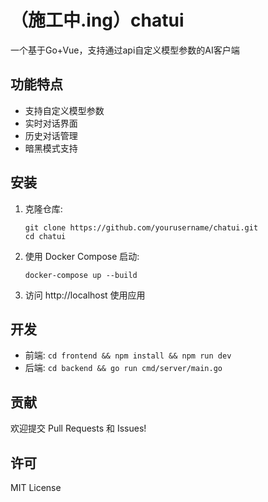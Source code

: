 # （施工中.ing）chatui
一个基于Go+Vue，支持通过api自定义模型参数的AI客户端

## 功能特点

- 支持自定义模型参数
- 实时对话界面
- 历史对话管理
- 暗黑模式支持

## 安装

1. 克隆仓库:
   ```
   git clone https://github.com/yourusername/chatui.git
   cd chatui
   ```

2. 使用 Docker Compose 启动:
   ```
   docker-compose up --build
   ```

3. 访问 http://localhost 使用应用

## 开发

- 前端: `cd frontend && npm install && npm run dev`
- 后端: `cd backend && go run cmd/server/main.go`

## 贡献

欢迎提交 Pull Requests 和 Issues!

## 许可

MIT License
